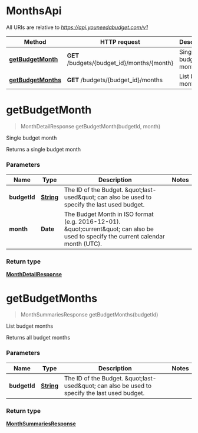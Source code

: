 # MonthsApi

All URIs are relative to *https://api.youneedabudget.com/v1*

Method | HTTP request | Description
------------- | ------------- | -------------
[**getBudgetMonth**](MonthsApi.md#getBudgetMonth) | **GET** /budgets/{budget_id}/months/{month} | Single budget month
[**getBudgetMonths**](MonthsApi.md#getBudgetMonths) | **GET** /budgets/{budget_id}/months | List budget months


<a name="getBudgetMonth"></a>
# **getBudgetMonth**
> MonthDetailResponse getBudgetMonth(budgetId, month)

Single budget month

Returns a single budget month

### Parameters

Name | Type | Description  | Notes
------------- | ------------- | ------------- | -------------
 **budgetId** | [**String**](.md)| The ID of the Budget.  \&quot;last-used\&quot; can also be used to specify the last used budget. | 
 **month** | **Date**| The Budget Month in ISO format (e.g. 2016-12-01).    \&quot;current\&quot; can also be used to specify the current calendar month (UTC). | 

### Return type

[**MonthDetailResponse**](MonthDetailResponse.md)

<a name="getBudgetMonths"></a>
# **getBudgetMonths**
> MonthSummariesResponse getBudgetMonths(budgetId)

List budget months

Returns all budget months

### Parameters

Name | Type | Description  | Notes
------------- | ------------- | ------------- | -------------
 **budgetId** | [**String**](.md)| The ID of the Budget.  \&quot;last-used\&quot; can also be used to specify the last used budget. | 

### Return type

[**MonthSummariesResponse**](MonthSummariesResponse.md)

